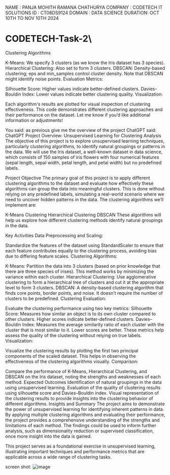 
NAME : PANJA MOHITH RAMANA CHATHURYA COMPANY : CODETECH IT SOLUTIONS ID : CT08DS9124 DOMAIN : DATA SCIENCE DURATION: OCT 10TH TO NOV 10TH 2024

# CODETECH-Task-2\
Clustering Algorithms

K-Means: We specify 3 clusters (as we know the Iris dataset has 3 species).
Hierarchical Clustering: Also set to form 3 clusters.
DBSCAN: Density-based clustering; eps and min_samples control cluster density. Note that DBSCAN might identify noise points.
Evaluation Metrics:

Silhouette Score: Higher values indicate better-defined clusters.
Davies-Bouldin Index: Lower values indicate better clustering quality.
Visualization:

Each algorithm's results are plotted for visual inspection of clustering effectiveness.
This code demonstrates different clustering approaches and their performance on the dataset. Let me know if you’d like additional information or adjustments!






You said:
as previous give me the overview of the project
ChatGPT said:
ChatGPT
Project Overview: Unsupervised Learning for Clustering Analysis
The objective of this project is to explore unsupervised learning techniques, particularly clustering algorithms, to identify natural groupings or patterns in the data. We will use the Iris dataset, a well-known dataset in data science, which consists of 150 samples of iris flowers with four numerical features (sepal length, sepal width, petal length, and petal width) but no predefined labels.

Project Objective
The primary goal of this project is to apply different clustering algorithms to the dataset and evaluate how effectively these algorithms can group the data into meaningful clusters. This is done without relying on any predefined labels, simulating a real-world scenario where we need to uncover hidden patterns in the data. The clustering algorithms we’ll implement are:

K-Means Clustering
Hierarchical Clustering
DBSCAN
These algorithms will help us explore how different clustering methods identify natural groupings in the data.

Key Activities
Data Preprocessing and Scaling:

Standardize the features of the dataset using StandardScaler to ensure that each feature contributes equally to the clustering process, avoiding bias due to differing feature scales.
Clustering Algorithms:

K-Means: Partition the data into 3 clusters (based on prior knowledge that there are three species of irises). This method works by minimizing the variance within each cluster.
Hierarchical Clustering: Use agglomerative clustering to form a hierarchical tree of clusters and cut it at the appropriate level to form 3 clusters.
DBSCAN: A density-based clustering algorithm that finds core points, border points, and noise. It doesn’t require the number of clusters to be predefined.
Clustering Evaluation:

Evaluate the clustering performance using two key metrics:
Silhouette Score: Measures how similar an object is to its own cluster compared to other clusters. Higher scores indicate better-defined clusters.
Davies–Bouldin Index: Measures the average similarity ratio of each cluster with the cluster that is most similar to it. Lower scores are better.
These metrics help assess the quality of the clustering without relying on true labels.
Visualization:

Visualize the clustering results by plotting the first two principal components of the scaled dataset. This helps in observing the effectiveness of the clustering algorithms visually.
Comparison:

Compare the performance of K-Means, Hierarchical Clustering, and DBSCAN on the Iris dataset, noting the strengths and weaknesses of each method.
Expected Outcomes
Identification of natural groupings in the data using unsupervised learning.
Evaluation of the quality of clustering results using silhouette score and Davies–Bouldin index.
Visual representation of the clustering results to provide insights into the clustering behavior of different algorithms.
Insights and Summary
The project aims to demonstrate the power of unsupervised learning for identifying inherent patterns in data. By applying multiple clustering algorithms and evaluating their performance, the project provides a comprehensive understanding of the strengths and limitations of each method. The findings could be used to inform further analysis, such as dimensionality reduction or supervised classification, once more insight into the data is gained.

This project serves as a foundational exercise in unsupervised learning, illustrating important techniques and performance metrics that are applicable across a wide range of clustering tasks.

screen shot:
![image](https://github.com/user-attachments/assets/90cc2994-11e2-4628-bc05-2b173f40ae56)


